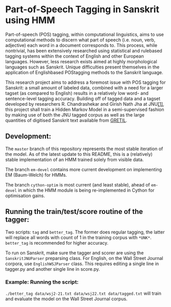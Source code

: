 Part-of-Speech Tagging in Sanskrit using HMM
===

Part-of-speech (POS) tagging, within computational linguistics, aims to use computational methods to 
discern what part of speech (i.e. noun, verb, adjective) each word in a document corresponds to. This 
process, while non­trivial, has been extensively researched using statistical and rule­based tagging 
systems within the context of English and other European languages. However, less research exists aimed 
at highly morphological languages such as Sanskrit. Unique difficulties present themselves in the 
application of English­based POS­tagging methods to the Sanskrit language.

This research project aims to address a foremost issue with POS tagging for Sanskrit: a small amount of labeled data, combined with a need for a larger tagset (as compared to English) results in a relatively low word- and sentence-level tagging accuracy. Building off of tagged data and a tagset developed by researchers R. Chandrashekar and Girish Nath Jha at JNU[\[1\]](http://sanskrit.jnu.ac.in/corpora/tagset.jsp), this project shall train a Hidden Markov Model in a semi-supervised fashion by making use of both the JNU tagged corpus as well as the large quantities of digitised Sanskrit text available from [GRETIL](http://gretil.sub.uni-goettingen.de/).

## Development:

The `master` branch of this repository represents the most stable iteration of the model. As of the latest update to this README, this is a (relatively) stable implementation of an HMM trained solely from visible data.

The branch `em-devel` contains more current development on implementing EM (Baum-Welch) for HMMs.

The branch `cython-optim` is most current (and least stable), ahead of `em-devel` in which the HMM module is being re-implemented in Cython for optimisation gains.

## Running the train/test/score routine of the tagger:

Two scripts: `tag` and `better_tag`. The former does regular tagging, the latter will replace all words with count of 1 in the training corpus with `*UNK*`. `better_tag` is recommended for higher accuracy.

To run on Sanskrit, make sure the tagger and scorer are using the `SanskritJNUParser` preparsing class. For English, on the Wall Street Journal corpora, use `EnglishWSJParser` class. This requires editing a single line in tagger.py and another single line in score.py.

### Example: Running the script:

`./better_tag data/wsj2-21.txt data/wsj22.txt data/tagged.txt` will train and evaluate the model on the Wall Street Journal corpus.

